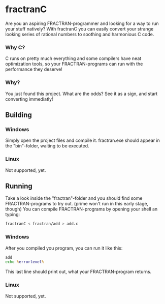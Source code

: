 # fractranC
Are you an aspiring FRACTRAN-programmer and looking for a way to run your stuff natively?
With fractranC you can easily convert your strange looking series of rational numbers to soothing and harmonious C code.

### Why C?
C runs on pretty much everything and some compilers have neat optimization tools, so your FRACTRAN-programs can run with the performance they deserve!

### Why?
You just found this project. What are the odds?  See it as a sign, and start converting immediatly!

## Building

### Windows
Simply open the project files and compile it. fractran.exe should appear in the "bin"-folder, waiting to be executed.

### Linux
Not supported, yet.

## Running

Take a look inside the "fractran"-folder and you should find some FRACTRAN-programs to try out. (prime won't run in this early stage, though)
You can compile FRACTRAN-programs by opening your shell an typing:
```sh
fractranC < fractran/add > add.c
```

### Windows
After you compiled you program, you can run it like this:
```bat
add
echo %errorlevel%
```
This last line should print out, what your FRACTRAN-program returns.

### Linux
Not supported, yet.
